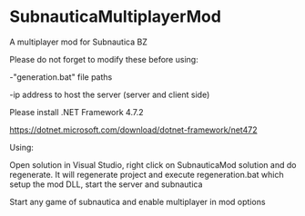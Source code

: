 # SubnauticaMultiplayerMod
A multiplayer mod for Subnautica BZ

Please do not forget to modify these before using:

-"generation.bat" file paths

-ip address to host the server (server and client side)



Please install .NET Framework 4.7.2

https://dotnet.microsoft.com/download/dotnet-framework/net472



Using:

Open solution in Visual Studio, right click on SubnauticaMod solution and do regenerate. It will regenerate project and execute regeneration.bat which setup the mod DLL, start the server and subnautica

Start any game of subnautica and enable multiplayer in mod options
